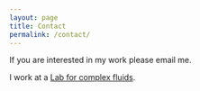 ```yaml
---
layout: page
title: Contact
permalink: /contact/
---
```


If you are interested in my work please email me.

I work at a [Lab for complex fluids](https://complex.mech.ubc.ca/).